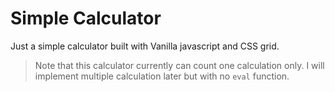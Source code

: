 # Simple Calculator

Just a simple calculator built with Vanilla javascript and CSS grid.

> Note that this calculator currently can count one calculation only. I will implement multiple calculation later but with no `eval` function.
